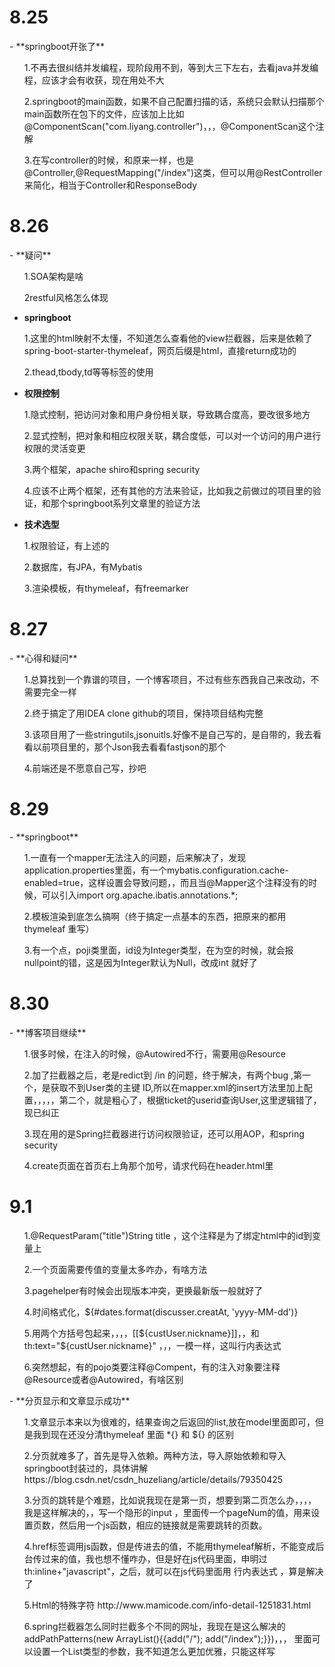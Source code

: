 <h1>8.25</h1>
- **springboot开张了**
<ul>1.不再去很纠结并发编程，现阶段用不到，等到大三下左右，去看java并发编程，应该才会有收获，现在用处不大</ul>
<ul>2.springboot的main函数，如果不自己配置扫描的话，系统只会默认扫描那个main函数所在包下的文件，应该加上比如@ComponentScan("com.liyang.controller")，，，@ComponentScan这个注解</ul>
<ul>3.在写controller的时候，和原来一样，也是@Controller,@RequestMapping("/index")这类，但可以用@RestController来简化，相当于Controller和ResponseBody</ul>




<h1>8.26</h1>
- **疑问**
<ul>1.SOA架构是啥</ul>
<ul>2restful风格怎么体现</ul>
<ul></ul>
<ul></ul>

- **springboot**
<ul>1.这里的html映射不太懂，不知道怎么查看他的view拦截器，后来是依赖了spring-boot-starter-thymeleaf，网页后缀是html，直接return成功的</ul>
<ul>2.thead,tbody,td等等标签的使用</ul>

- **权限控制**
<ul>1.隐式控制，把访问对象和用户身份相关联，导致耦合度高，要改很多地方</ul>
<ul>2.显式控制，把对象和相应权限关联，耦合度低，可以对一个访问的用户进行权限的灵活变更</ul>
<ul>3.两个框架，apache shiro和spring security</ul>
<ul>4.应该不止两个框架，还有其他的方法来验证，比如我之前做过的项目里的验证，和那个springboot系列文章里的验证方法</ul>
<ul></ul>

- **技术选型**
<ul>1.权限验证，有上述的</ul>
<ul>2.数据库，有JPA，有Mybatis</ul>
<ul>3.渲染模板，有thymeleaf，有freemarker</ul>
<ul></ul>
<ul></ul>





<h1>8.27</h1>
- **心得和疑问**
<ul>1.总算找到一个靠谱的项目，一个博客项目，不过有些东西我自己来改动，不需要完全一样</ul>
<ul>2.终于搞定了用IDEA clone github的项目，保持项目结构完整</ul>
<ul>3.该项目用了一些stringutils,jsonuitls.好像不是自己写的，是自带的，我去看看以前项目里的，那个Json我去看看fastjson的那个</ul>
<ul>4.前端还是不愿意自己写，抄吧</ul>


<h1>8.29</h1>
- **springboot**
<ul>1.一直有一个mapper无法注入的问题，后来解决了，发现application.properties里面，有一个mybatis.configuration.cache-enabled=true，这样设置会导致问题，，而且当@Mapper这个注释没有的时候，可以引入import org.apache.ibatis.annotations.*;</ul>
<ul>2.模板渲染到底怎么搞啊（终于搞定一点基本的东西，把原来的都用thymeleaf 重写）</ul>
<ul>3.有一个点，poji类里面，id设为Integer类型，在为空的时候，就会报nullpoint的错，这是因为Integer默认为Null，改成int 就好了</ul>


<h1>8.30</h1>
- **博客项目继续**
<ul>1.很多时候，在注入的时候，@Autowired不行，需要用@Resource</ul>
<ul>2.加了拦截器之后，老是redict到 /in 的问题，终于解决，有两个bug ,第一个，是获取不到User类的主键 ID,所以在mapper.xml的insert方法里加上配置，，，，，第二个，就是粗心了，根据ticket的userid查询User,这里逻辑错了，现已纠正</ul>
<ul>3.现在用的是Spring拦截器进行访问权限验证，还可以用AOP，和spring security</ul>
<ul>4.create页面在首页右上角那个加号，请求代码在header.html里</ul>


<h1>9.1</h1>
<ul>1.@RequestParam("title")String title ，这个注释是为了绑定html中的id到变量上</ul>
<ul>2.一个页面需要传值的变量太多咋办，有啥方法</ul>
<ul>3.pagehelper有时候会出现版本冲突，更换最新版一般就好了</ul>
<ul>4.时间格式化，${#dates.format(discusser.creatAt, 'yyyy-MM-dd')}</ul>
<ul>5.用两个方括号包起来，，，，[[${custUser.nickname}]]，，和 th:text="${custUser.nickname}" ，，，一模一样，这叫行内表达式</ul>
<ul>6.突然想起，有的pojo类要注释@Compent，有的注入对象要注释@Resource或者@Autowired，有啥区别</ul>
<ul></ul>
- **分页显示和文章显示成功**
<ul>1.文章显示本来以为很难的，结果查询之后返回的list,放在model里面即可，但是我到现在还没分清thymeleaf 里面 *{} 和 ${} 的区别</ul>
<ul>2.分页就难多了，首先是导入依赖。两种方法，导入原始依赖和导入springboot封装过的，具体讲解 https://blog.csdn.net/csdn_huzeliang/article/details/79350425</ul>
<ul>3.分页的跳转是个难题，比如说我现在是第一页，想要到第二页怎么办，，，，我是这样解决的，，写一个隐形的input ，里面传一个pageNum的值，用来设置页数，然后用一个js函数，相应的链接就是需要跳转的页数。</ul>
<ul>4.href标签调用js函数，但是传进去的值，不能用thymeleaf解析，不能变成后台传过来的值，我也想不懂咋办，但是好在js代码里面，申明过 th:inline+"javascript"，之后，就可以在js代码里面用 行内表达式 ，算是解决了</ul>
<ul>5.Html的特殊字符 http://www.mamicode.com/info-detail-1251831.html</ul>
<ul>6.spring拦截器怎么同时拦截多个不同的网址，我现在是这么解决的 addPathPatterns(new ArrayList<String>(){{add("/"); add("/index");}})，，， 里面可以设置一个List类型的参数，我不知道怎么更加优雅，只能这样写</ul>








<h1></h1>
<ul></ul>
<ul></ul>
<ul></ul>
<ul></ul>
<ul></ul>
<ul></ul>
<ul></ul>
<ul></ul>
<ul></ul>
<ul></ul>
<ul></ul>












<h1></h1>
<ul></ul>
<ul></ul>
<ul></ul>
<ul></ul>
<ul></ul>
<ul></ul>
<ul></ul>
<ul></ul>
<ul></ul>
<ul></ul>
<ul></ul>

<ul></ul>
<ul></ul>
<ul></ul>
<ul></ul>
<ul></ul>
<ul></ul>
<ul></ul>
<ul></ul>